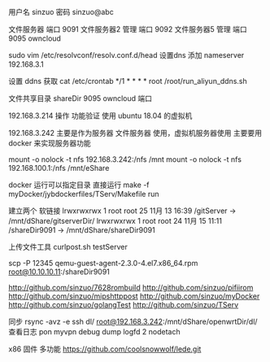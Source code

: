 用户名  sinzuo  密码 sinzuo@abc

文件服务器  端口           9091
文件服务器2 管理   端口     9092
文件服务器5 管理   端口     9095   owncloud

sudo vim /etc/resolvconf/resolv.conf.d/head 设置dns
添加
nameserver 192.168.3.1

设置 ddns 获取
cat /etc/crontab
*/1 *	* * *	root	/root/run_aliyun_ddns.sh

文件共享目录  shareDir
9095 owncloud  端口

192.168.3.214  操作 功能验证 使用   ubuntu 18.04 的虚拟机

192.168.3.242  主要是作为服务器 文件服务器 使用，虚拟机服务器使用
               主要要用docker 来实现服务器功能


mount -o nolock  -t nfs 192.168.3.242:/nfs /mnt
mount -o nolock  -t nfs 192.168.100.1:/nfs /mnt/eShare

docker 运行可以指定目录 直接运行
make -f myDocker/jybdockerfiles/TServ/Makefile run

建立两个 软链接
lrwxrwxrwx   1 root root    25 11月 13 16:39 /gitServer -> /mnt/dShare/gitserverDir/
lrwxrwxrwx   1 root root    24 11月 15 11:11 /shareDir9091 -> /mnt/dShare/shareDir9091

上传文件工具
curlpost.sh testServer

scp -P 12345 qemu-guest-agent-2.3.0-4.el7.x86_64.rpm root@10.10.10.11:/shareDir9091

http://github.com/sinzuo/7628rombuild
http://github.com/sinzuo/pifiirom
http://github.com/sinzuo/mipshttppost
http://github.com/sinzuo/myDocker
http://github.com/sinzuo/golangTest
http://github.com/sinzuo/TServ

同步
rsync -avz -e ssh      dl/   root@192.168.3.242:/mnt/dShare/openwrtDir/dl/
查看日志
pon myvpn debug dump logfd 2 nodetach

x86 固件 多功能
https://github.com/coolsnowwolf/lede.git